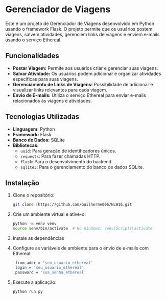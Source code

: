 # Gerenciador de Viagens

Este é um projeto de Gerenciador de Viagens desenvolvido em Python usando o framework Flask. O projeto permite que os usuários postem viagens, salvem atividades, gerenciem links de viagens e enviem e-mails usando o serviço Ethereal.

## Funcionalidades

- **Postar Viagem:** Permite aos usuários criar e gerenciar suas viagens.
- **Salvar Atividade:** Os usuários podem adicionar e organizar atividades específicas para suas viagens.
- **Gerenciamento de Links de Viagens:** Possibilidade de adicionar e visualizar links relevantes para cada viagem.
- **Envio de E-mails:** Utiliza o serviço Ethereal para enviar e-mails relacionados às viagens e atividades.

## Tecnologias Utilizadas

- **Linguagem:** Python
- **Framework:** Flask
- **Banco de Dados:** SQLite
- **Bibliotecas:**
  - `uuid`: Para geração de identificadores únicos.
  - `requests`: Para fazer chamadas HTTP.
  - `flask`: Para o desenvolvimento do backend.
  - `sqlite3`: Para o gerenciamento do banco de dados SQLite.

## Instalação

1. Clone o repositório:
    ```bash
    git clone [https://github.com/Guilherme006/NLW16.git
    ```

2. Crie um ambiente virtual e ative-o:
    ```bash
    python -m venv venv
    source venv/bin/activate  # No Windows: venv\Scripts\activate
    ```

3. Instale as dependências

4. Configure as variáveis de ambiente para o envio de e-mails com Ethereal:
   ```bash
    from_addr = 'seu_usuario_ethereal'
    login = 'seu_usuario_ethereal'
    password = 'sua_senha_ethereal'
    ```
5. Execute a aplicação:
    ```bash
    python run.py
    ```
